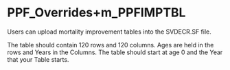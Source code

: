 # PPF\_Overrides+m\_PPFIMPTBL

Users can upload mortality improvement tables into the SVDECR.SF file.

The table should contain 120 rows and 120 columns. Ages are held in the
rows and Years in the Columns. The table should start at age 0 and the
Year that your Table starts.
